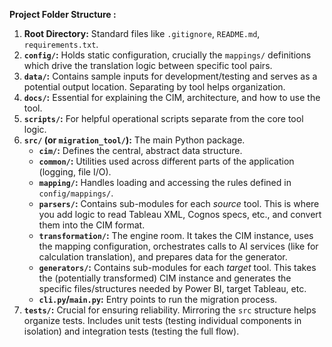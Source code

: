 
**Project Folder Structure :**

1.  **Root Directory:** Standard files like `.gitignore`, `README.md`, `requirements.txt`.
2.  **`config/`:** Holds static configuration, crucially the `mappings/` definitions which drive the translation logic between specific tool pairs.
3.  **`data/`:** Contains sample inputs for development/testing and serves as a potential output location. Separating by tool helps organization.
4.  **`docs/`:** Essential for explaining the CIM, architecture, and how to use the tool.
5.  **`scripts/`:** For helpful operational scripts separate from the core tool logic.
6.  **`src/` (or `migration_tool/`):** The main Python package.
    *   **`cim/`:** Defines the central, abstract data structure.
    *   **`common/`:** Utilities used across different parts of the application (logging, file I/O).
    *   **`mapping/`:** Handles loading and accessing the rules defined in `config/mappings/`.
    *   **`parsers/`:** Contains sub-modules for each *source* tool. This is where you add logic to read Tableau XML, Cognos specs, etc., and convert them into the CIM format.
    *   **`transformation/`:** The engine room. It takes the CIM instance, uses the mapping configuration, orchestrates calls to AI services (like for calculation translation), and prepares data for the generator.
    *   **`generators/`:** Contains sub-modules for each *target* tool. This takes the (potentially transformed) CIM instance and generates the specific files/structures needed by Power BI, target Tableau, etc.
    *   **`cli.py`/`main.py`:** Entry points to run the migration process.
7.  **`tests/`:** Crucial for ensuring reliability. Mirroring the `src` structure helps organize tests. Includes unit tests (testing individual components in isolation) and integration tests (testing the full flow).
